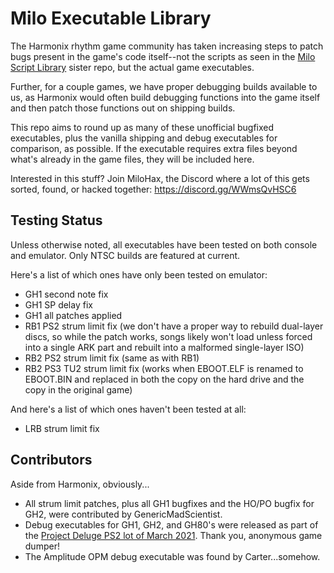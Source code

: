 # Milo Executable Library
The Harmonix rhythm game community has taken increasing steps to patch bugs present in the game's code itself--not the scripts as seen in the [Milo Script Library](https://github.com/mariteaux/milo-script-library) sister repo, but the actual game executables.

Further, for a couple games, we have proper debugging builds available to us, as Harmonix would often build debugging functions into the game itself and then patch those functions out on shipping builds.

This repo aims to round up as many of these unofficial bugfixed executables, plus the vanilla shipping and debug executables for comparison, as possible. If the executable requires extra files beyond what's already in the game files, they will be included here.

Interested in this stuff? Join MiloHax, the Discord where a lot of this gets sorted, found, or hacked together: https://discord.gg/WWmsQvHSC6

## Testing Status
Unless otherwise noted, all executables have been tested on both console and emulator. Only NTSC builds are featured at current.

Here's a list of which ones have only been tested on emulator:

- GH1 second note fix
- GH1 SP delay fix
- GH1 all patches applied
- RB1 PS2 strum limit fix (we don't have a proper way to rebuild dual-layer discs, so while the patch works, songs likely won't load unless forced into a single ARK part and rebuilt into a malformed single-layer ISO)
- RB2 PS2 strum limit fix (same as with RB1)
- RB2 PS3 TU2 strum limit fix (works when EBOOT.ELF is renamed to EBOOT.BIN and replaced in both the copy on the hard drive and the copy in the original game)

And here's a list of which ones haven't been tested at all:

- LRB strum limit fix

## Contributors
Aside from Harmonix, obviously...

- All strum limit patches, plus all GH1 bugfixes and the HO/PO bugfix for GH2, were contributed by GenericMadScientist.
- Debug executables for GH1, GH2, and GH80's were released as part of the [Project Deluge PS2 lot of March 2021](https://hiddenpalace.org/News/Project_Deluge:_PlayStation_2). Thank you, anonymous game dumper!
- The Amplitude OPM debug executable was found by Carter...somehow.
